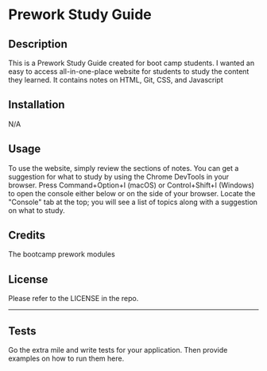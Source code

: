 # Prework Study Guide

## Description

This is a Prework Study Guide created for boot camp students. I wanted an easy to access all-in-one-place website for students to study the content they learned. It contains notes on HTML, Git, CSS, and Javascript


## Installation

N/A

## Usage

To use the website, simply review the sections of notes. You can get a suggestion for what to study by using the Chrome DevTools in your browser. Press Command+Option+I (macOS) or Control+Shift+I (Windows) to open the console either below or on the side of your browser. Locate the "Console" tab at the top; you will see a list of topics along with a suggestion on what to study.

## Credits

The bootcamp prework modules

## License

Please refer to the LICENSE in the repo.

---

## Tests

Go the extra mile and write tests for your application. Then provide examples on how to run them here.

